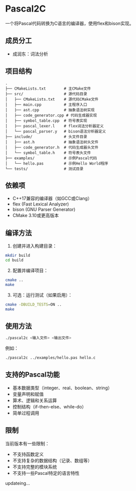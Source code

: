 # Pascal2C

一个将Pascal代码转换为C语言的编译器，使用flex和bison实现。

## 成员分工

- 成润东：词法分析

## 项目结构

```
.
├── CMakeLists.txt        # 主CMake文件
├── src/                  # 源代码目录
│   ├── CMakeLists.txt    # 源代码CMake文件
│   ├── main.cpp          # 主程序入口
│   ├── ast.cpp           # 抽象语法树实现
│   ├── code_generator.cpp # 代码生成器实现
│   ├── symbol_table.cpp  # 符号表实现
│   ├── pascal_lexer.l    # flex词法分析器定义
│   └── pascal_parser.y   # bison语法分析器定义
├── include/              # 头文件目录
│   ├── ast.h             # 抽象语法树头文件
│   ├── code_generator.h  # 代码生成器头文件
│   └── symbol_table.h    # 符号表头文件
├── examples/             # 示例Pascal代码
│   └── hello.pas         # 示例Hello World程序
└── tests/                # 测试目录
```

## 依赖项

- C++17兼容的编译器（如GCC或Clang）
- flex (Fast Lexical Analyzer)
- bison (GNU Parser Generator)
- CMake 3.10或更高版本

## 编译方法

1. 创建并进入构建目录：

```bash
mkdir build
cd build
```

2. 配置并编译项目：

```bash
cmake ..
make
```

3. 可选：运行测试（如果启用）：

```bash
cmake -DBUILD_TESTS=ON ..
make
```

## 使用方法

```bash
./pascal2c <输入文件> <输出文件>
```

例如：

```bash
./pascal2c ../examples/hello.pas hello.c
```

## 支持的Pascal功能

- 基本数据类型（integer、real、boolean、string）
- 变量声明和赋值
- 算术、逻辑和关系运算
- 控制结构（if-then-else、while-do）
- 简单过程调用

## 限制

当前版本有一些限制：

- 不支持函数定义
- 不支持复杂的数据结构（记录、数组等）
- 不支持完整的模块系统
- 不支持一些Pascal特定的语言特性

updateing...
